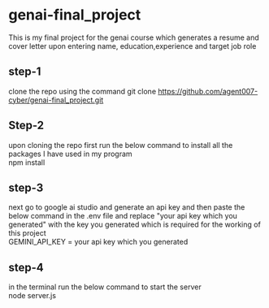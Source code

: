 # genai-final_project

This is my final project for the genai course which generates a resume and cover letter upon entering name, education,experience and target job role

## step-1

clone the repo using the command git clone https://github.com/agent007-cyber/genai-final_project.git

## Step-2

upon cloning the repo first run the below command to install all the packages I have used in my program <br>
npm install

## step-3

next go to google ai studio and generate an api key and then paste the below command in the .env file and replace "your api key which you generated" with the key you generated which is required for the working of this project<br>
GEMINI_API_KEY = your api key which you generated

## step-4

in the terminal run the below command to start the server <br>
node server.js


